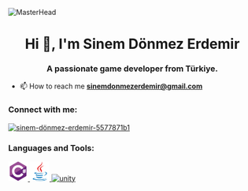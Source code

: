 ![MasterHead](https://media.licdn.com/dms/image/v2/D4D16AQHo0HnTiErZmA/profile-displaybackgroundimage-shrink_350_1400/B4DZmXgICrJUAc-/0/1759183405961?e=1762387200&v=beta&t=aq125RBuHgPHOboQPL7xqhRunkq020n4ytXlr8Ah4gY)

<h1 align="center">Hi 👋, I'm Sinem Dönmez Erdemir</h1>
<h3 align="center">A passionate game developer from Türkiye.</h3>

- 📫 How to reach me **sinemdonmezerdemir@gmail.com**

<h3 align="left">Connect with me:</h3>
<p align="left">
<a href="https://linkedin.com/in/sinem-dönmez-erdemir-5577871b1" target="blank"><img align="center" src="https://raw.githubusercontent.com/rahuldkjain/github-profile-readme-generator/master/src/images/icons/Social/linked-in-alt.svg" alt="sinem-dönmez-erdemir-5577871b1" height="30" width="40" /></a>
</p>

<h3 align="left">Languages and Tools:</h3>
<p align="left"> <a href="https://www.w3schools.com/cs/" target="_blank" rel="noreferrer"> <img src="https://raw.githubusercontent.com/devicons/devicon/master/icons/csharp/csharp-original.svg" alt="csharp" width="40" height="40"/> </a> <a href="https://www.java.com" target="_blank" rel="noreferrer"> <img src="https://raw.githubusercontent.com/devicons/devicon/master/icons/java/java-original.svg" alt="java" width="40" height="40"/> </a> <a href="https://unity.com/" target="_blank" rel="noreferrer"> <img src="https://www.vectorlogo.zone/logos/unity3d/unity3d-icon.svg" alt="unity" width="40" height="40"/> </a> </p>

